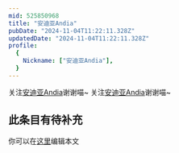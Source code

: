 ```yaml
---
mid: 525850968
title: "安迪亚Andia"
pubDate: "2024-11-04T11:22:11.328Z"
updatedDate: "2024-11-04T11:22:11.328Z"
profile:
  {
    Nickname: ["安迪亚Andia"],
  }
---
```


关注[安迪亚Andia](https://space.bilibili.com/525850968)谢谢喵~ 关注[安迪亚Andia](https://space.bilibili.com/525850968)谢谢喵~

## 此条目有待补充
你可以在[这里](https://github.com/Yuhanawa/VTuber.ICU-Content/edit/master/v/安迪亚Andia/index.md)编辑本文
